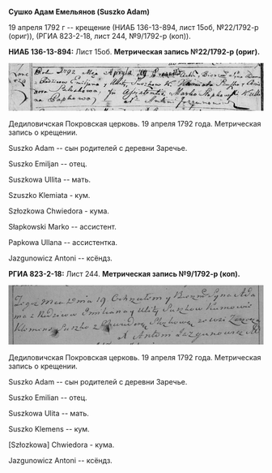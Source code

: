 **Сушко Адам Емельянов (Suszko Adam)**

19 апреля 1792 г -- крещение (НИАБ 136-13-894, лист 15об, №22/1792-р
(ориг)), (РГИА 823-2-18, лист 244, №9/1792-р (коп)).

**НИАБ 136-13-894:** Лист 15об. **Метрическая запись №22/1792-р
(ориг).**

![](./media/a82f64838051f42ea486a587c9a1b2ad1a83bf78.png)

Дедиловичская Покровская церковь. 19 апреля 1792 года. Метрическая
запись о крещении.

Suszko Adam -- сын родителей с деревни Заречье.

Suszko Emiljan -- отец.

Suszkowa Ullita -- мать.

Szuszko Klemiata - кум.

Szłozkowa Chwiedora - кума.

Słapkowski Marko -- ассистент.

Papkowa Ullana -- ассистентка.

Jazgunowicz Antoni -- ксёндз.

**РГИА 823-2-18:** Лист 244. **Метрическая запись №9/1792-р (коп).**

![](./media/a1a240758e0b624380ec9834bd10892058d376e5.png)

Дедиловичская Покровская церковь. 19 апреля 1792 года. Метрическая
запись о крещении.

Suszko Adam -- сын родителей с деревни Заречье.

Suszko Emilian -- отец.

Suszkowa Ulita -- мать.

Suszko Klemens -- кум.

\[Szłozkowa\] Chwiedora - кума.

Jazgunowicz Antoni -- ксёндз.
